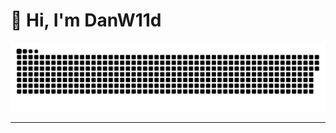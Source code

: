 # 👋 Hi, I'm DanW11d  

![Header](https://github.com/DanW11d/danw11d/blob/main/assets/github-snake.svg)

---

